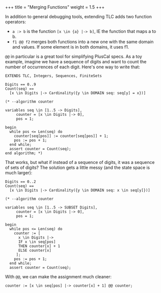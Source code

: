 +++
title = "Merging Functions"
weight = 1.5
+++

In addition to general debugging tools, extending TLC adds two function operators:

* `a :> b` is the function `[x \in {a} |-> b]`, IE the function that maps a to b.
* `f1 @@ f2` merges both functions into a new one with the same domain and values. If some element is in both domains, it uses f1.

`@@` in particular is a great tool for simplifying PlusCal specs. As a toy example, imagine we have a sequence of digits and want to count the number of occurrences of each digit. Here's one way to write that:

```
EXTENDS TLC, Integers, Sequences, FiniteSets

Digits == 0..9
Count(seq) ==
  [x \in Digits |-> Cardinality({y \in DOMAIN seq: seq[y] = x})]

(* --algorithm counter

variables seq \in [1..5 -> Digits],
     counter = [x \in Digits |-> 0],
     pos = 1;

begin
  while pos <= Len(seq) do
    counter[seq[pos]] := counter[seq[pos]] + 1;
    pos := pos + 1;
  end while;
  assert counter = Count(seq);
end algorithm; *)
```

That works, but what if instead of a sequence of digits, it was a sequence of sets of digits? The solution gets a little messy (and the state space is much larger):

```
Digits == 0..2
Count(seq) ==
  [x \in Digits |-> Cardinality({y \in DOMAIN seq: x \in seq[y]})]

(* --algorithm counter

variables seq \in [1..5 -> SUBSET Digits],
     counter = [x \in Digits |-> 0],
     pos = 1;

begin
  while pos <= Len(seq) do
    counter := [ 
      x \in Digits |->
      IF x \in seq[pos] 
      THEN counter[x] + 1
      ELSE counter[x]
     ];
    pos := pos + 1;
  end while;
  assert counter = Count(seq);
```

With `@@`, we can make the assignment much cleaner:

```
counter := [x \in seq[pos] |-> counter[x] + 1] @@ counter;
```